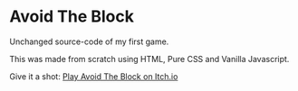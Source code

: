 # Avoid The Block
Unchanged source-code of my first game.

This was made from scratch using HTML, Pure CSS and Vanilla Javascript. 

Give it a shot: [Play Avoid The Block on Itch.io](https://spoicat.itch.io/avoid-the-block)
